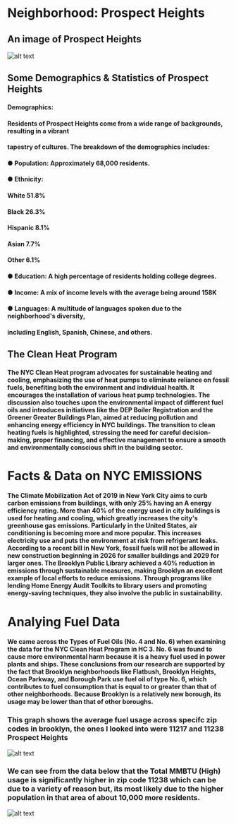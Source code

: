 # **Neighborhood: Prospect Heights**

## An image of Prospect Heights

![alt text][logo]

[logo]: https://www.phndc.org/system/files/dot_map.jpg "Logo Title Text 2"

## Some Demographics & Statistics of Prospect Heights
#### Demographics:
#### Residents of Prospect Heights come from a wide range of backgrounds, resulting in a vibrant
#### tapestry of cultures. The breakdown of the demographics includes:
#### ● Population: Approximately 68,000 residents.
#### ● Ethnicity:
#### White 51.8%
#### Black 26.3%
#### Hispanic 8.1%
#### Asian 7.7%
#### Other 6.1%
#### ● Education: A high percentage of residents holding college degrees.
#### ● Income: A mix of income levels with the average being around 158K
#### ● Languages: A multitude of languages spoken due to the neighborhood's diversity,
#### including English, Spanish, Chinese, and others.


## The Clean Heat Program
#### The NYC Clean Heat program advocates for sustainable heating and cooling, emphasizing the use of heat pumps to eliminate reliance on fossil fuels, benefiting both the environment and individual health. It encourages the installation of various heat pump technologies. The discussion also touches upon the environmental impact of different fuel oils and introduces initiatives like the DEP Boiler Registration and the Greener Greater Buildings Plan, aimed at reducing pollution and enhancing energy efficiency in NYC buildings. The transition to clean heating fuels is highlighted, stressing the need for careful decision-making, proper financing, and effective management to ensure a smooth and environmentally conscious shift in the building sector.


# Facts & Data on NYC EMISSIONS
#### The Climate Mobilization Act of 2019 in New York City aims to curb carbon emissions from buildings, with only 25% having an A energy efficiency rating. More than 40% of the energy used in city buildings is used for heating and cooling, which greatly increases the city's greenhouse gas emissions. Particularly in the United States, air conditioning is becoming more and more popular. This increases electricity use and puts the environment at risk from refrigerant leaks. According to a recent bill in New York, fossil fuels will not be allowed in new construction beginning in 2026 for smaller buildings and 2029 for larger ones. The Brooklyn Public Library achieved a 40% reduction in emissions through sustainable measures, making Brooklyn an excellent example of local efforts to reduce emissions. Through programs like lending Home Energy Audit Toolkits to library users and promoting energy-saving techniques, they also involve the public in sustainability.


# Analying Fuel Data
#### We came across the Types of Fuel Oils (No. 4 and No. 6) when examining the data for the NYC Clean Heat Program in HC 3. No. 6 was found to cause more environmental harm because it is a heavy fuel used in power plants and ships. These conclusions from our research are supported by the fact that Brooklyn neighborhoods like Flatbush, Brooklyn Heights, Ocean Parkway, and Borough Park use fuel oil of type No. 6, which contributes to fuel consumption that is equal to or greater than that of other neighborhoods. Because Brooklyn is a relatively new borough, its usage may be lower than that of other boroughs.

### This graph shows the average fuel usage across specifc zip codes in brooklyn, the ones I looked into were 11217 and 11238 Prospect Heights

![alt text](https://github.com/BrianAlmaz0/neighborhood_prospectHeights/assets/148511820/a36feb01-6ce0-4708-bc4f-d6f25f973c5f "Logo Title Text 1")

### We can see from the data below that the Total MMBTU (High) usage is significantly higher in zip code 11238 which can be due to a variety of reason but, its most likely due to the higher population in that area of about 10,000 more residents.

![alt text](https://github.com/BrianAlmaz0/neighborhood_prospectHeights/assets/148511820/e76ec411-3a70-40e9-abd4-d4575ea98f43
 "Logo Title Text 1")

